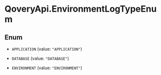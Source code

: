 # QoveryApi.EnvironmentLogTypeEnum

## Enum


* `APPLICATION` (value: `"APPLICATION"`)

* `DATABASE` (value: `"DATABASE"`)

* `ENVIRONMENT` (value: `"ENVIRONMENT"`)


